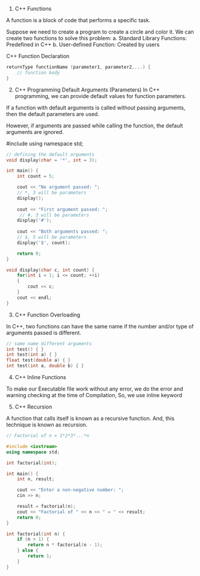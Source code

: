 
 
1. C++ Functions

A function is a block of code that performs a specific task.

Suppose we need to create a program to create a circle and color it. We can create two functions to solve this problem:
a. Standard Library Functions: Predefined in C++
b. User-defined Function: Created by users

C++ Function Declaration
```cpp
returnType functionName (parameter1, parameter2,...) {
    // function body   
}
```


2. C++ Programming Default Arguments (Parameters)
In C++ programming, we can provide default values for function parameters.

If a function with default arguments is called without passing arguments, then the default parameters are used.

However, if arguments are passed while calling the function, the default arguments are ignored.

#include <iostream>
using namespace std;

```cpp
// defining the default arguments
void display(char = '*', int = 3);

int main() {
    int count = 5;

    cout << "No argument passed: ";
    // *, 3 will be parameters
    display(); 
    
    cout << "First argument passed: ";
     // #, 3 will be parameters
    display('#'); 
    
    cout << "Both arguments passed: ";
    // $, 5 will be parameters
    display('$', count); 

    return 0;
}

void display(char c, int count) {
    for(int i = 1; i <= count; ++i)
    {
        cout << c;
    }
    cout << endl;
}

```

3. C++ Function Overloading

In C++, two functions can have the same name if the number and/or type of arguments passed is different.

```cpp
// same name different arguments
int test() { }
int test(int a) { }
float test(double a) { }
int test(int a, double b) { }
```

4. C++ Inline Functions

To make our Executable file work without any error, we do the error and warning checking at the time of Compilation, So, we use inline keyword

5. C++ Recursion

A function that calls itself is known as a recursive function. And, this technique is known as recursion.
```cpp
// Factorial of n = 1*2*3*...*n

#include <iostream>
using namespace std;

int factorial(int);

int main() {
    int n, result;

    cout << "Enter a non-negative number: ";
    cin >> n;

    result = factorial(n);
    cout << "Factorial of " << n << " = " << result;
    return 0;
}

int factorial(int n) {
    if (n > 1) {
        return n * factorial(n - 1);
    } else {
        return 1;
    }
}
```
